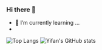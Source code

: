 ### Hi there 👋
- 🌱 I’m currently learning ...  
- 
![Top Langs](https://github-readme-stats.vercel.app/api/top-langs/?username=Verneinender&theme=tokyonight)
![Yifan's GitHub stats](https://github-readme-stats.vercel.app/api?username=Verneinender&show_icons=true&theme=tokyonight)

<!--
**Verneinender/Verneinender** is a ✨ _special_ ✨ repository because its `README.md` (this file) appears on your GitHub profile.



Here are some ideas to get you started:

- 🔭 I’m currently working on ...
- 🌱 I’m currently learning ...
- 👯 I’m looking to collaborate on ...
- 🤔 I’m looking for help with ...
- 💬 Ask me about ...
- 📫 How to reach me: ...
- 😄 Pronouns: ...
- ⚡ Fun fact: ...
-->
